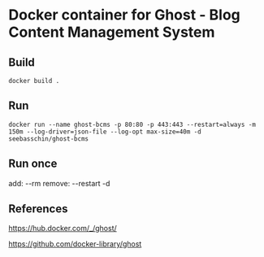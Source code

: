# Docker container for Ghost - Blog Content Management System


## Build
```
docker build .
```




## Run
```
docker run --name ghost-bcms -p 80:80 -p 443:443 --restart=always -m 150m --log-driver=json-file --log-opt max-size=40m -d seebasschin/ghost-bcms
```
    
## Run once
add: --rm
remove: --restart -d



## References 
https://hub.docker.com/_/ghost/

https://github.com/docker-library/ghost